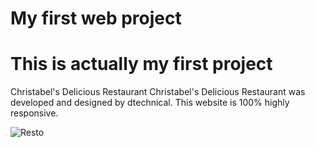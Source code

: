 # My first web project

# This is actually my first project

Christabel's Delicious Restaurant
Christabel's Delicious Restaurant was developed and designed by dtechnical.
This website is 100% highly responsive.

![Resto](https://user-images.githubusercontent.com/107305274/209535699-73067d4a-d5cb-4750-bb38-1acb6279c6ad.png)
